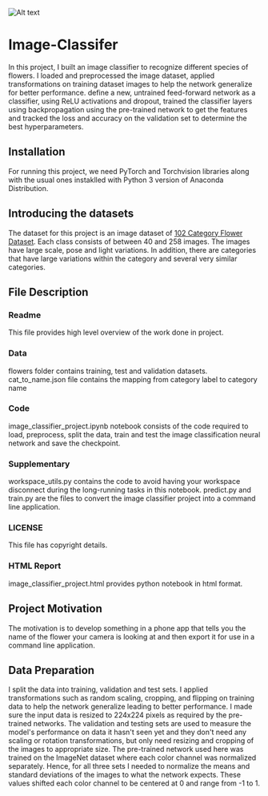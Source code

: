 ![Alt text](https://raw.githubusercontent.com/rtspeaks360/flower-taxonomy/master/assets/Flowers.png?raw=true "Image Classifier")
# Image-Classifer
In this project, I built an image classifier to recognize different species of flowers. I loaded and preprocessed the image dataset, applied transformations on training dataset images to help the network generalize for better performance. define a new, untrained feed-forward network as a classifier, using ReLU activations and dropout, trained the classifier layers using backpropagation using the pre-trained network to get the features and tracked the loss and accuracy on the validation set to determine the best hyperparameters. 
## Installation
For running this project, we need PyTorch and Torchvision libraries along with the usual ones instaklled with Python 3 version of Anaconda Distribution.
## Introducing the datasets
The dataset for this project is an image dataset of [102 Category Flower Dataset](http://www.robots.ox.ac.uk/~vgg/data/flowers/102/index.html). Each class consists of between 40 and 258 images. The images have large scale, pose and light variations. In addition, there are categories that have large variations within the category and several very similar categories.
## File Description
### Readme
This file provides high level overview of the work done in project.
### Data
flowers folder contains training, test and validation datasets.
cat_to_name.json file contains the mapping from category label to category name
### Code
image_classifier_project.ipynb notebook consists of the code required to load, preprocess, split the data, train and test the image classification neural network and save the checkpoint. 
### Supplementary
workspace_utils.py contains the code to avoid having your workspace disconnect during the long-running tasks in this notebook. 
predict.py and train.py are the files to convert the image classifier project into a command line application.
### LICENSE
This file has copyright details.
### HTML Report
image_classifier_project.html provides python notebook in html format.
## Project Motivation
The motivation is to develop something in a phone app that tells you the name of the flower your camera is looking at and then export it for use in a command line application.
## Data Preparation
I split the data into training, validation and test sets.
I applied transformations such as random scaling, cropping, and flipping on training data to help the network generalize leading to better performance. I made sure the input data is resized to 224x224 pixels as required by the pre-trained networks.
The validation and testing sets are used to measure the model's performance on data it hasn't seen yet and they don't need any scaling or rotation transformations, but only need resizing and cropping of the images to appropriate size.
The pre-trained network used here was trained on the ImageNet dataset where each color channel was normalized separately. Hence, for all three sets I needed to normalize the means and standard deviations of the images to what the network expects.  These values shifted each color channel to be centered at 0 and range from -1 to 1.
